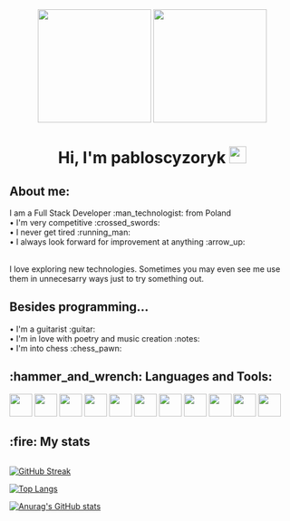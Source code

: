 <div id="header" align="center">
  <img src="https://media.giphy.com/media/v1.Y2lkPTc5MGI3NjExZDllNDhkMGRjOTljZjkyNjlhYzk0NDIxYWUxZDYxOGUwYzkwODQ1MCZjdD1n/USV0ym3bVWQJJmNu3N/giphy.gif" width="200px" />
  <img src="https://media.giphy.com/media/v1.Y2lkPTc5MGI3NjExNTQ0NDRiNmVkYWQ0ZTNlYWZiMjJhNzFlODU3N2U2NjUyYmIzNzIzNCZjdD1n/MT5UUV1d4CXE2A37Dg/giphy.gif" width="200px" />
</div>

<h1 align="center">Hi, I'm pabloscyzoryk <img src="https://media.giphy.com/media/hvRJCLFzcasrR4ia7z/giphy.gif" width="30px"/></h1>

<h2>About me:</h2>
I am a Full Stack Developer :man_technologist: from Poland <br />
• I'm very competitive :crossed_swords: <br />
• I never get tired :running_man: <br />
• I always look forward for improvement at anything :arrow_up: <br /> <br />

I love exploring new technologies. Sometimes you may even see me use them in unnecesarry ways just to try something out. <br />
<h2>Besides programming...</h2>
• I'm a guitarist :guitar: <br />
• I'm in love with poetry and music creation :notes: <br />
• I'm into chess :chess_pawn: <br />
<h2>:hammer_and_wrench: Languages and Tools:</h2>
<div>
<img src="https://cdn.jsdelivr.net/gh/devicons/devicon/icons/html5/html5-plain-wordmark.svg" width="40" height="40" />
<img src="https://cdn.jsdelivr.net/gh/devicons/devicon/icons/css3/css3-plain-wordmark.svg" width="40" height="40" />
<img src="https://cdn.jsdelivr.net/gh/devicons/devicon/icons/javascript/javascript-original.svg" width="40" height="40" />
<img src="https://cdn.jsdelivr.net/gh/devicons/devicon/icons/typescript/typescript-original.svg"  width="40" height="40"/>
<img src="https://cdn.jsdelivr.net/gh/devicons/devicon/icons/express/express-original.svg" width="40" height="40"/>
<img src="https://cdn.jsdelivr.net/gh/devicons/devicon/icons/react/react-original.svg" width="40" height="40" />
<img src="https://cdn.jsdelivr.net/gh/devicons/devicon/icons/redux/redux-original.svg" width="40" height="40" />
<img src="https://cdn.jsdelivr.net/gh/devicons/devicon/icons/nextjs/nextjs-original.svg" width="40" height="40"/>
<img src="https://files.raycast.com/7oaucgd6fh2sjztkc0q999qoyfy4" width="40" height="40"/>
<img src="https://cdn.jsdelivr.net/gh/devicons/devicon/icons/vscode/vscode-original.svg"  width="40" height="40"/>
<img src="https://cdn.jsdelivr.net/gh/devicons/devicon/icons/git/git-original.svg" width="40" height="40"/>
</div>
<h2>:fire: My stats</h2>
<img src="https://komarev.com/ghpvc/?username=pabloscyzoryk&style=flat-square&color=blue" alt=""/>

[![GitHub Streak](https://streak-stats.demolab.com?user=pabloscyzoryk&theme=react&count_private=true&border_radius=5&date_format=j%20M%5B%20Y%5D)](https://git.io/streak-stats)

[![Top Langs](https://github-readme-stats.vercel.app/api/top-langs/?username=pabloscyzoryk)](https://github.com/anuraghazra/github-readme-stats)

[![Anurag's GitHub stats](https://github-readme-stats-six-kappa-92.vercel.app/api?username=pabloscyzoryk)](https://github.com/anuraghazra/github-readme-stats)

<!--
**pabloscyzoryk/pabloscyzoryk** is a ✨ _special_ ✨ repository because its `README.md` (this file) appears on your GitHub profile.

Here are some ideas to get you started:

- 🔭 I’m currently working on ...
- 🌱 I’m currently learning ...
- 👯 I’m looking to collaborate on ...
- 🤔 I’m looking for help with ...
- 💬 Ask me about ...
- 📫 How to reach me: ...
- 😄 Pronouns: ...
- ⚡ Fun fact: ...
-->
